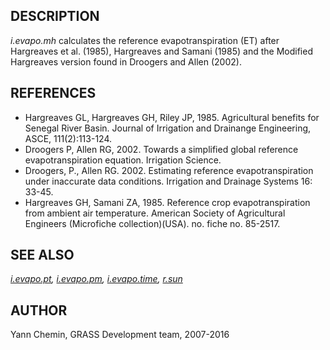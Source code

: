 
## DESCRIPTION

*i.evapo.mh* calculates the reference evapotranspiration (ET) after
Hargreaves et al. (1985), Hargreaves and Samani (1985) and the Modified
Hargreaves version found in Droogers and Allen (2002).

## REFERENCES

* Hargreaves GL, Hargreaves GH, Riley JP, 1985. Agricultural benefits for
  Senegal River Basin. Journal of Irrigation and Drainange Engineering,
  ASCE, 111(2):113-124.
* Droogers P, Allen RG, 2002. Towards a simplified global reference
  evapotranspiration equation. Irrigation Science.
* Droogers, P., Allen RG. 2002. Estimating reference evapotranspiration
  under inaccurate data conditions. Irrigation and Drainage Systems 16: 33-45.
* Hargreaves GH, Samani ZA, 1985. Reference crop evapotranspiration from
  ambient air temperature. American Society of Agricultural Engineers
  (Microfiche collection)(USA). no. fiche no. 85-2517.

## SEE ALSO

*[i.evapo.pt](i.evapo.pt.html),
[i.evapo.pm](i.evapo.pm.html),
[i.evapo.time](i.evapo.time.html),
[r.sun](r.sun.html)*

## AUTHOR

Yann Chemin, GRASS Development team, 2007-2016
